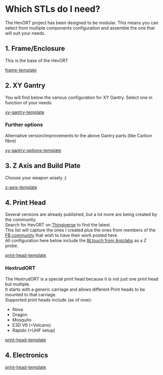 # Which STLs do I need?

The HevORT project has been designed to be modular. This means you can select from multiple components configuration and assemble the one that will suit your needs.

<script>
new Vue({
  el: "grid:nth-of-type(1)",
  data: {
    config: {
        gridTemplateColumns: "1fr 1fr",
    },
    items: [
        {
            title: "Frame",
            image: "../assets/images/components/FrameThumb.png",
            description: `The bare base frame with a side electronics bay`,
            buttons: [
                {title: "Frame Hardware Map", link: "https://a360.co/3dCjsfY"},
                {title: "BOM - Web", link: "https://miragec79.github.io/HevORT/bom/BOM_Frame_ElecExt.htm"},
                {title: "BOM - Download", link: "https://miragec79.github.io/HevORT/bom/BOM_Frame_ElecExt.xlsx"},
            ],
            customContent: "<span class='component-active-status'>Active</span>",
        },
        {
            title: "Enclosure",
            image: "../assets/images/components/AcidBeeThumb.png",
            description: `The  Acid Bee Enclosure`,
            buttons: [
                {title: "Thingiverse", link: "https://www.thingiverse.com/thing:5188673"},
                {title: "BOM - Web", link: "https://miragec79.github.io/HevORT/bom/BOM_Enclosure_AcidBee.htm"},
                {title: "BOM - Download", link: "https://miragec79.github.io/HevORT/bom/BOM_Enclosure_AcidBee.xlsx"},
            ],
            customContent: "<span class='component-active-status'>Active</span>",
        },
    ]
  }
});
new Vue({
  el: "grid:nth-of-type(2)",
  data: {
    config: {},
    items: [
        {
            title: "Standard XY",
            image: "../assets/images/components/XYThumb.png",
            description: `This version is suited for the commonly available GT2 pulleys.
                        <br>These pulleys available from china and other location are 9mm thick and have wider flanges(lips).`,
            buttons: [
                {title: "CAD File", link: ""},
                {title: "Thingiverse", link: "https://www.thingiverse.com/thing:4184477"}
            ],
            customContent: "<span class='component-active-status'>Since April 2019</span>",
        },
        {
            title: "(HT) XY High Temp",
            image: "../assets/images/components/XYHTThumb.png",
            description: `The High Temp version of the XY gantry features 5mm bore pulleys.  These are slightly thicker (10mm) and have a narrower lips.
                        <br>Note that due to extreme compactness of some components,
                        <br>transition bushings are necessary to fit the 5mm bore onto 3mm hardware.`,
            buttons: [
                {title: "CAD File", link: ""},
                {title: "Thingiverse", link: "https://www.thingiverse.com/thing:4402495"}
            ],
            customContent: "<span class='component-active-status'>Since May 2020</span>",
        },
        {
            title: "(HD9) XY Heavy Duty 9mm",
            image: "../assets/images/components/XYHD9Thumb.png",
            description: `This XY Gantry will fit on the same frame as the Standard and HT version of the XY Gantry.
                        <br>The XYHD gantry are meant for very large printers or for the ones with very high performance in mind.
                        <br><br>Featuring:
                        <br>9mm or 12mm 2GT Belt,
                        <br>Center Pulley Bore 5mm Dowell Pins,
                        <br>MGN12H instead of MGN12C and more...`,
            buttons: [
                {title: "CAD File", link: ""},
                {title: "Thingiverse", link: "https://www.thingiverse.com/thing:4629715"}
            ],
            customContent: "<span class='component-active-status'>Since Oct 2020</span>",
        },
        {
            title: "(HD12) XY Heavy Duty 12mm",
            image: "../assets/images/components/XYHD12Thumb.png",
            description: `This XY Gantry will fit on the same frame as the Standard and HT version of the XY Gantry.
                        <br>The XYHD gantry are meant for very large printers or for the ones with very high performance in mind.
                        <br><br>Featuring:
                        <br>9mm or 12mm 2GT Belt,
                        <br>Center Pulley Bore 5mm Dowell Pins,
                        <br>MGN12H instead of MGN12C and more...`,
            buttons: [
                {title: "CAD File", link: ""},
                {title: "Thingiverse", link: "https://www.thingiverse.com/thing:4625509"}
            ],
            customContent: "<span class='component-active-status'>Since Oct 2020</span>",
        },
    ]
  }
});
new Vue({
  el: "grid:nth-of-type(3)",
  data: {
    config: {},
    items: [
        {
            title: "(XYHT) MGN9 Carbon Fiber X-Axis",
            image: "../assets/images/components/OPTION_XYHT_CFX_MGN9_Thumb.jpg",
            description: `A 2020 Carbon Fiber Tube is replacing X extrusion for huge weight saving.`,
            buttons: [
                {title: "STLs", link: "https://www.thingiverse.com/thing:4880808"},
                {title: "BOM - Web", link: "https://miragec79.github.io/HevORT/bom/Option_XYHT_CFX_MGN9.htm"},
                {title: "BOM - Download", link: "https://miragec79.github.io/HevORT/bom/Option_XYHT_CFX_MGN9.xlsx"},
                {title: "CAD File", link: "https://a360.co/3z3ofD8"},
            ],
            customContent: "<span class='component-active-status'>Active</span>",
        },
        {
            title: "(HD9) MGN9 Carbon Fiber X-Axis",
            image: "../assets/images/components/OPTION_HD9_CFX_MGN9_Thumb.jpg",
            description: `A 2020 Carbon Fiber Tube is replacing X extrusion for huge weight saving.`,
            buttons: [
                {title: "STLs", link: "https://github.com/MirageC79/HevORT/tree/master/files/STL/HD9/Option_HD9_CFx"},
                {title: "BOM - Web", link: "https://miragec79.github.io/HevORT/bom/Option_HD9_CFx_MGN9.htm"},
                {title: "BOM - Download", link: "https://miragec79.github.io/HevORT/bom/Option_HD9_CFx_MGN9.xlsx"},
                {title: "CAD File", link: "https://a360.co/3ttC8sp"},
            ],
            customContent: "<span class='component-active-status'>Active</span>",
        },
        {
            title: "(HD12) MGN9 Carbon Fiber X-Axis",
            image: "../assets/images/components/OPTION_HD12_CFX_MGN9_Thumb.jpg",
            description: `A 2020 Carbon Fiber Tube is replacing X extrusion for huge weight saving.`,
            buttons: [
                {title: "STLs", link: "https://www.thingiverse.com/thing:4886459"},
                {title: "BOM - Web", link: "https://miragec79.github.io/HevORT/bom/Option_HD12_CFx_MGN9.htm"},
                {title: "BOM - Download", link: "https://miragec79.github.io/HevORT/bom/Option_HD12_CFx_MGN9.xlsx"},
                {title: "CAD File", link: "https://a360.co/3gqVqt4"},
            ],
            customContent: "<span class='component-active-status'>Active</span>",
        },
    ]
  }
});
new Vue({
  el: "grid:nth-of-type(4)",
  data: {
    config: {},
    items: [
        {
            title: "ZR",
            image: "../assets/images/components/ZRThumb.png",
            description: `This initial version of the Self Leveling Z axis on MGN rails from the HevORT
                        <br>works just fine if you are using quality Ball screws with excellent frame alignment as well as perfect tolerances printed parts...
                        <br>Sounds impossible to get?
                        <br></br>look at V2 below :)`,
            buttons: [
                {title: "CAD File", link: ""},
                {title: "Thingiverse", link: "https://www.thingiverse.com/thing:4184059"}
            ],
            customContent: "<span class='component-active-status component-active-status-retired'>Feb 2020 - RETIRED</span>",
        },
        {
            title: "ZR V2 (Wobble wings)",
            image: "../assets/images/components/ZRV2Thumb.png",
            description: `Some may say, get proper alignment, get quality parts, go back to lead screw... Well
                        <br<brThe size of the bed on that printer makes it quite heavy.
                        <br>Moving it down and up in a non planar printing mode will get standards lead screw to wear out pretty quick.
                        <br><br>So for the ones of us who did not win the cheap ball screw lottery,
                        <br><br>this version of ZR system introduces Z wobble management using magnets and ball bearings.
                        <br>Also a second thrust bearing was added to allow the use of a M10X1.00 nut to secure the ball screw better.`,
            buttons: [
                {title: "CAD File", link: ""},
                {title: "Thingiverse", link: "https://www.thingiverse.com/thing:4387638"}
            ],
            customContent: "<span class='component-active-status'>Since May 2020</span>",
        },
        {
            title: "ZR V2.5",
            image: "../assets/images/components/ZR_V2.5_Thumb.jpg",
            description: `Using the same Z wobble management as V2, this new version integrates
                        <br><br>2 new features:<br>First, A double row angular contact bearing is now offering better axial load support to the ball screw.
                        <br><br>Second, a quality shaft collar from Ruland is providing a better resting shoulder to the thrust bearing than the poor half lip of a thread the SFU1204 usually offers.`,
            buttons: [
                {title: "CAD File", link: ""},
                {title: "Thingiverse", link: "https://www.thingiverse.com/thing:4723500"}
            ],            
            customContent: "<span class='component-active-status'>Since Jan 2021</span>",
        },
        {
            title: "HyperCube Evolution Z Adapters",
            image: "",
            description: `_Upcoming._ This option will let you use standard <a href="https://www.thingiverse.com/thing:2254103">Hypercube Evolution from SCOTT_3D</a> Z installation to your HevORT printer.`,
            customContent: "<span class='component-active-status'>TBD</span>",
        },
    ]
  }
});
new Vue({
  el: "grid:nth-of-type(5)",
  data: {
    config: {},
    items: [
        {
            title: "E3D Hemera",
            image: "../assets/images/components/HemeraThumb.png",
            description: `Including configuration for E3D V6,
                        <br>Volcano
                        <br>and Super Volcano heatblocks.
                        <br><br>Part cooling is achieved via BerdAir system
                        .<br><br>Duct STL include on the Thingiverse page.`,
            buttons: [
                {title: "CAD File", link: ""},
                {title: "Thingiverse", link: "https://www.thingiverse.com/thing:4238471"}
            ],
            customContent: "<span class='component-active-status'>Since March 2020</span>",
        },
        {
            title: "BMG/Titan Aqua Frankenstien by RUDDFAB12",
            image: "../assets/images/components/BMGAquaThumb.png",
            description: `This is the all metal BMG (Right Hand) paired with a Titan Aqua cooling plate,
                        <br>E3D Volcano
                        <br>and the E3D slim stepper.
                        <br><br>BLTouch and Optical endstop sensor mounts as well.`,
            buttons: [
                {title: "CAD File", link: ""},
                {title: "Thingiverse", link: "https://www.thingiverse.com/thing:4411289"}
            ],
            customContent: "<span class='component-active-status'>Since May 2020</span>",
        },
        {
            title: "E3D Hemera Top Mounted and SuperVolcano",
            image: "../assets/images/components/HemeraTopMountThumb.png",
            description: `This print head requires the use of E3D Super Volcano.
                        <br><br>Part cooling is achieved by BerdAir system.
                        <br><br>Bltouch and optical sensors are used for positioning.`,
            buttons: [
                {title: "CAD File", link: "#"},
                {title: "Thingiverse", link: "https://www.thingiverse.com/thing:4556554"}
            ],
            customContent: "<span class='component-active-status'>Since July 2020</span>",
        },
    ]
  }
});
new Vue({
  el: "grid:nth-of-type(6)",
  data: {
    config: {
        gridTemplateColumns: "1fr 1fr",
    },
    items: [
        {
            title: "HextrudORT",
            image: "../assets/images/components/HextrudORT_CoverThumb.jpg",
            description: `Collection of multiple print heads based on the HextrudORT (Extruder + Hotend) carriage`,
            buttons: [
                {title: "HextrudORT GitHub Page", link: "https://miragec79.github.io/HextrudORT/"},
            ],
            customContent: "<span class='component-active-status'>Active</span>",
        },
    ]
  }
});

new Vue({
  el: "grid:nth-of-type(7)",
  data: {
    config: {
        gridTemplateColumns: "1fr 1fr",
    },
    items: [
        {
            title: "Electronics",
            image: "../assets/images/components/ElectronicsThumb.jpg",
            description: `Electronics List of material for Power Management and Control Board`,
            buttons: [
                {title: "Electronics Island proposal", link: "https://www.thingiverse.com/thing:3953165"},
                {title: "BOM - Web", link: "https://miragec79.github.io/HevORT/bom/BOM_Electronics.htm"},
                {title: "BOM - Download", link: "https://miragec79.github.io/HevORT/bom/BOM_Electronics.xlsx"},
            ],
            customContent: "<span class='component-active-status'>Active</span>",
        },
    ]
  }
});
</script>

## 1. Frame/Enclosure
This is the base of the HevORT

[frame-template](../assets/templates/grid-template.md ':include')

## 2. XY Gantry
You will find below the various configuration for XY Gantry.  Select one in function of your needs:

[xy-gantry-template](../assets/templates/grid-template.md ':include')

### Further options
Alternative version/improvements to the above Gantry parts (like Carbon fibre)

[xy-gantry-options-template](../assets/templates/grid-template.md ':include')

## 3. Z Axis and Build Plate
Choose your weapon wisely ;)

[z-axis-template](../assets/templates/grid-template.md ':include')

## 4. Print Head
Several versions are already published, but a lot more are being created by the community.  
Search for HevORT on [Thingiverse](https://www.thingiverse.com/) to find the latest.  
This list will capture the ones I created plus the ones from members of the [FB community](https://www.facebook.com/groups/hevort/) that wish to have their work posted here.  
All configuration here below include the [BLtouch from Antclabs](https://www.antclabs.com/bltouch) as a Z probe.

[print-head-template](../assets/templates/grid-template.md ':include')

### HextrudORT

The HextrudORT is a special print head because it is not just one print head but multiple.  
It starts with a generic carriage and allows different Print heads to be mounted to that carriage.  
Supported print heads include (as of now):  
* Nova
* Dragon
* Mosquito
* E3D V6 (+Volcano)
* Rapido (+UHF setup)

[print-head-template](../assets/templates/grid-template.md ':include')

## 4. Electronics

[print-head-template](../assets/templates/grid-template.md ':include')